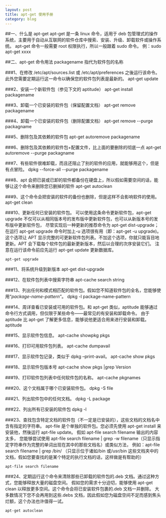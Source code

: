 ```yaml
---
layout: post
title: apt-get 使用手册
category: blog
---
```


##一、什么是 apt-get
apt-get 是一条 linux 命令，适用于 deb 包管理式的操作系统，主要用于自动从互联网的软件仓库中搜索、安装、升级、卸载软件或操作系统。
apt-get 命令一般需要 root 权限执行，所以一般跟着 sudo 命令。
例：sudo apt-get xxxx

##二、apt-get 命令用法
packagename 指代为软件包的名称

###1、在修改 /etc/apt/sources.list 或 /etc/apt/preferences 之後运行该命令。此外您需要定期运行这一命令以确保您的软件包列表是最新的。
    apt-get update

###2、安装一个新软件包（参见下文的 aptitude）
    apt-get install packagename

###3、卸载一个已安装的软件包（保留配置文档）
    apt-get remove packagename

###4、卸载一个已安装的软件包（删除配置文档）
    apt-get remove --purge packagname

###5、删除包及其依赖的软件包
    apt-get autoremove packagename

###6、删除包及其依赖的软件包+配置文件，比上面的要删除的彻底一点
    apt-get autoremove --purge packagname

###7、有些软件很难卸载，而且还阻止了别的软件的应用，就能够用这个，但是有点冒险。
    dpkg --force-all --purge packagename

###8、apt 会把已装或已卸的软件都备份在硬盘上，所以假如需要空间的话，能够让这个命令来删除您已删掉的软件
    apt-get autoclean

###9、这个命令会把安装的软件的备份也删除，但是这样不会影响软件的使用。
    apt-get clean

###10、更新任何已安装的软件包。
可以使用这条命令更新软件包，apt-get upgrade 不仅可以从相同版本号的发布版中更新软件包，也可以从新版本号的发布版中更新软件包，
尽管实现后一种更新的推荐命令为 apt-get dist-upgrade；在运行 apt-get upgrade 命令时加上-u 选项很有用（即：apt-get -u upgrade)。
这个选项让 APT 显示完整的可更新软件包列表。不加这个选项，你就只能盲目地更新。APT 会下载每个软件包的最新更新版本，然后以合理的次序安装它们。
注意在运行该命令前应先运行 apt-get update 更新数据库。

    apt-get upgrade

###11、将系统升级到新版本
    apt-get dist-upgrade

###12、在软件包列表中搜索字符串
    apt-cache search string

###13、列出任何和模式相匹配的软件包。假如您不知道软件包的全名，您能够使用“*package-name-pattern*”。
    dpkg -l package-name-pattern

###14、周详查看已安装或可用的软件包。和 apt-get 类似，aptitude 能够通过命令行方式调用，但仅限于某些命令——最常见的有安装和卸载命令。
由于 aptitude 比 apt-get 了解更多信息，能够说他更适合用来进行安装和卸载。
    aptitude

###15、显示软件包信息。
    apt-cache showpkg pkgs

###16、打印可用软件包列表。
    apt-cache dumpavail

###17、显示软件包记录，类似于 dpkg –print-avail。
    apt-cache show pkgs

###18、显示软件包版本号
    apt-cache show pkgs |grep Version

###19、打印软件包列表中任何软件包的名称。
    apt-cache pkgnames

###20、这个文档属于哪个已安装软件包。
    dpkg -S file

###21、列出软件包中的任何文档。
    dpkg -L package

###22、列出所有已安装的软件包
    dpkg -l

###23、查找包含特定文档的软件包（不一定是已安装的），这些文档的文档名中含有指定的字符串。
apt-file 是个单独的软件包。您必须先使用 apt-get install 来安装他，然後运行 apt-file update。
假如 apt-file search filename 输出的内容太多，
您能够尝试使用 apt-file search filename | grep -w filename（只显示指定字符串作为完整的单词出现在其中的那些文档名）或类似方法，
例如：apt-file search filename | grep /bin/
（只显示位于诸如/bin 或/usr/bin 这些文档夹中的文档，假如您要查找的是某个特定的执行文档的话，这样做是有帮助的）

    apt-file search filename

###24、定期运行这个命令来清除那些已卸载的软件包的.deb 文档。通过这种方式，您能够释放大量的磁盘空间。
假如您的需求十分迫切，能够使用 apt-get clean 以释放更多空间。这个命令会将已安装软件包裹的.deb 文档一并删除。
大多数情况下您不会再用到这些.debs 文档，因此假如您为磁盘空间不足而感到焦头烂额，这个办法也许值得一试。

    apt-get autoclean

